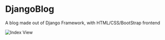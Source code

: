 # DjangoBlog
A blog made out of Django Framework, with HTML/CSS/BootStrap frontend

![Index View](https://ibb.co/iprHD8)
